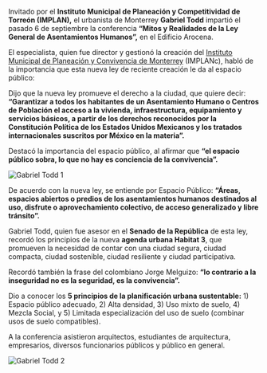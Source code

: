 
Invitado por el **Instituto Municipal de Planeación y Competitividad de Torreón (IMPLAN),** el urbanista de Monterrey **Gabriel Todd** impartió el pasado 6 de septiembre la conferencia **“Mitos y Realidades de la Ley General de Asentamientos Humanos”,** en el Edificio Arocena.

El especialista, quien fue director y gestionó la creación del [Instituto Municipal de Planeación y Convivencia de Monterrey](http://www.implancmty.org/) (IMPLANc), habló de la importancia que esta nueva ley de reciente creación le da al espacio público:

Dijo que la nueva ley promueve el derecho a la ciudad, que quiere decir: **“Garantizar a todos los habitantes de un Asentamiento Humano o Centros de Población el acceso a la vivienda, infraestructura, equipamiento y servicios básicos, a partir de los  derechos reconocidos  por la Constitución Política de los Estados Unidos Mexicanos y los tratados internacionales suscritos por México en la materia”.**

Destacó la importancia del espacio público,  al afirmar que **“el espacio público sobra, lo que no hay es conciencia de la convivencia”.**

<img class="img-responsive" src="2017-09-11-resaltan-la-importancia-del-espacio-publico/gabriel-todd-1.jpg" alt="Gabriel Todd 1">

De acuerdo con la nueva ley, se entiende por Espacio Público: **“Áreas, espacios abiertos o predios de los asentamientos humanos destinados al uso, disfrute o aprovechamiento colectivo, de acceso generalizado y libre tránsito”.**

Gabriel Todd, quien fue asesor en el **Senado de la República** de esta ley, recordó los principios de la nueva **agenda urbana Habitat 3**, que promueven la necesidad de contar con una ciudad segura, ciudad compacta, ciudad sostenible, ciudad resiliente y ciudad participativa.

Recordó también la frase del colombiano Jorge Melguizo: **“lo contrario a la inseguridad no es la seguridad, es la convivencia”.**

Dio a conocer los **5 principios de la planificación urbana sustentable:** 1) Espacio público adecuado, 2) Alta densidad, 3) Uso mixto de suelo, 4) Mezcla Social, y 5) Limitada especialización del uso de suelo (combinar usos de suelo compatibles).

A la conferencia asistieron arquitectos, estudiantes de arquitectura, empresarios, diversos funcionarios públicos y público en general.

<img class="img-responsive" src="2017-09-11-resaltan-la-importancia-del-espacio-publico/gabriel-todd-2.jpg" alt="Gabriel Todd 2">
